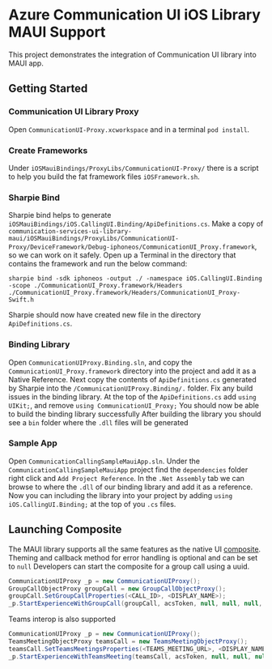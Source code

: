 # Azure Communication UI iOS Library MAUI Support

This project demonstrates the integration of Communication UI library into MAUI app.

## Getting Started

### Communication UI Library Proxy

Open `CommunicationUI-Proxy.xcworkspace` and in a terminal `pod install`.

### Create Frameworks

Under `iOSMauiBindings/ProxyLibs/CommunicationUI-Proxy/` there is a script to help you build the fat framework files `iOSFramework.sh`.

### Sharpie Bind

Sharpie bind helps to generate `iOSMauiBindings/iOS.CallingUI.Binding/ApiDefinitions.cs`. Make a copy of `communication-services-ui-library-maui/iOSMauiBindings/ProxyLibs/CommunicationUI-Proxy/DeviceFramework/Debug-iphoneos/CommunicationUI_Proxy.framework`, so we can work on it safely. Open up a Terminal in the directory that contains the framework and run the below command:

```
sharpie bind -sdk iphoneos -output ./ -namespace iOS.CallingUI.Binding -scope ./CommunicationUI_Proxy.framework/Headers ./CommunicationUI_Proxy.framework/Headers/CommunicationUI_Proxy-Swift.h
```

Sharpie should now have created new file in the directory `ApiDefinitions.cs`.

### Binding Library

Open `CommunicationUIProxy.Binding.sln`, and copy the `CommunicationUI_Proxy.framework` directory into the project and add it as a Native Reference.
Next copy the contents of `ApiDefinitions.cs` generated by Sharpie into the `/CommunicationUIProxy.Binding/.` folder.
Fix any build issues in the binding library.
At the top of the `ApiDefinitions.cs` add `using UIKit;`, and remove `using CommunicationUI_Proxy;`
You should now be able to build the binding library successfully
After building the library you should see a `bin` folder where the `.dll` files will be generated

### Sample App

Open `CommunicationCallingSampleMauiApp.sln`. Under the `CommunicationCallingSampleMauiApp` project find the `dependencies` folder right click and `Add Project Reference`. In the `.Net Assembly` tab we can browse to where the `.dll` of our binding library and add it as a reference.
Now you can including the library into your project by adding `using iOS.CallingUI.Binding;` at the top of you `.cs` files.

## Launching Composite

The MAUI library supports all the same features as the native UI [composite](https://github.com/Azure/communication-ui-library-ios).
Theming and callback method for error handling is optional and can be set to `null`
Developers can start the composite for a group call using a uuid.

```cs
CommunicationUIProxy _p = new CommunicationUIProxy();
GroupCallObjectProxy groupCall = new GroupCallObjectProxy();
groupCall.SetGroupCallProperties(<CALL_ID>, <DISPLAY_NAME>);
_p.StartExperienceWithGroupCall(groupCall, acsToken, null, null, null, (error) => OnHandleError(error), (rawIds) => OnRemoteParticipantJoined(rawIds));
```

Teams interop is also supported

```cs
CommunicationUIProxy _p = new CommunicationUIProxy();
TeamsMeetingObjectProxy teamsCall = new TeamsMeetingObjectProxy();
teamsCall.SetTeamsMeetingsProperties(<TEAMS_MEETING_URL>, <DISPLAY_NAME>);
_p.StartExperienceWithTeamsMeeting(teamsCall, acsToken, null, null, null, (error) => OnHandleError(error), (rawIds) => OnRemoteParticipantJoined(rawIds));
```

